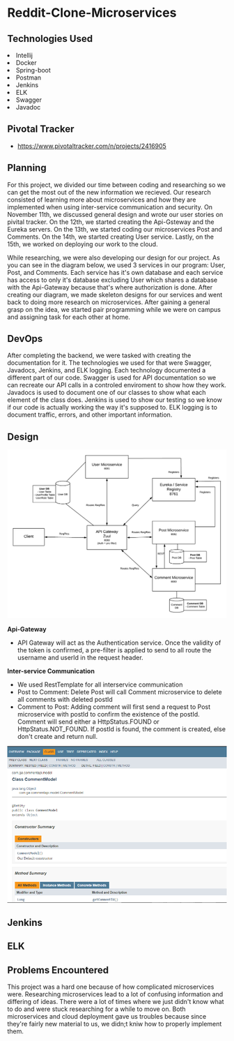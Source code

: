 # Reddit-Clone-Microservices

## Technologies Used
<li>
  Intellij
<li>
  Docker
<li>  
  Spring-boot
 <li> 
  Postman
 <li>
   Jenkins
  <li>
    ELK
  <li>
    Swagger
  <li>
    Javadoc
     

## Pivotal Tracker
- https://www.pivotaltracker.com/n/projects/2416905

## Planning
  For this project, we divided our time between coding and researching so we can get the most out of the new information we recieved. Our research consisted of learning more about microservices and how they are implemented when using inter-service communication and security. On November 11th, we discussed general design and wrote our user stories on pivital tracker. On the 12th, we started creating the Api-Gsteway and the Eureka servers. On the 13th, we started coding our microservices Post and Comments. On the 14th, we started creating User service. Lastly, on the 15th, we worked on deploying our work to the cloud. 
  
  While researching, we were also developing our design for our project. As you can see in the diagram below, we used 3 services in our program: User, Post, and Comments. Each service has it's own database and each service has access to only it's database excluding User which shares a database with the Api-Gateway because that's where authorization is done. After creating our diagram, we made skeleton designs for our services and went back to doing more research on microservices. After gaining a general grasp on the idea, we started pair programming while we were on campus and assigning task for each other at home.
  
## DevOps
  After completing the backend, we were tasked with creating the documentation for it. The technologies we used for that were Swagger, Javadocs, Jenkins, and ELK logging. Each technology documented a different part of our code. Swagger is used for API documentation so we can recreate our API calls in a controled enviroment to show how they work. Javadocs is used to document one of our classes to show what each element of the class does. Jenkins is used to show our testing so we know if our code is actually working the way it's supposed to. ELK logging is to document traffic, errors, and other important information.



## Design
![design](images/design.png)

**Api-Gateway**
- API Gateway will act as the Authentication service. Once the validity of the token is confirmed, a pre-filter is applied to send to all route the username and userId in the request header.

**Inter-service Communication**
- We used RestTemplate for all interservice communication
- Post to Comment: Delete Post will call Comment microservice to delete all comments with deleted postId
- Comment to Post: Adding comment will first send a request to Post microservice with postId to confirm the existence of the postId. Comment will send either a HttpStatus.FOUND or HttpStatus.NOT_FOUND. If postId is found, the comment is created, else don't create and return null.

![javadoc](images/javadoc.PNG)

## Jenkins


## ELK


## Problems Encountered
  This project was a hard one because of how complicated microservices were. Researching microservices lead to a lot of confusing information and differing of ideas. There were a lot of times where we just didn't know what to do and were stuck researching for a while to move on. Both microservices and cloud deployment gave us troubles because since they're fairly new material to us, we didn;t kniw how to properly implement them.
